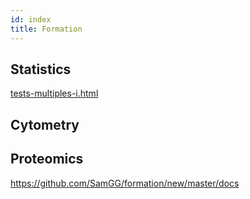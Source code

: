 ```yaml
---
id: index
title: Formation
---
```


## Statistics

[tests-multiples-i.html](tests-multiples-i.html)

## Cytometry

## Proteomics

https://github.com/SamGG/formation/new/master/docs
